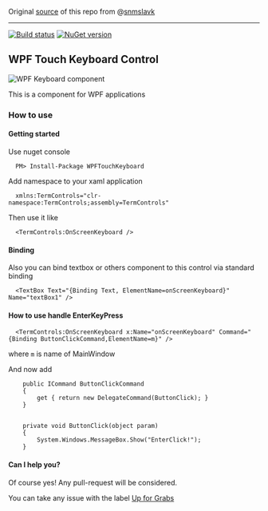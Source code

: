 Original [source](https://github.com/snmslavk/WPF-Keyboard-Control ) of this repo from @[snmslavk](https://github.com/snmslavk)

----

[![Build status](https://ci.appveyor.com/api/projects/status/py2u4lm82ud0m91q?svg=true)](https://ci.appveyor.com/project/snmslavk/wpf-on-screen-keyboard)
[![NuGet version](https://badge.fury.io/nu/WPFTouchKeyboard.svg)](https://badge.fury.io/nu/WPFTouchKeyboard)

## WPF Touch Keyboard Control
![WPF Keyboard component](https://viacheslavavsenev.gallerycdn.vsassets.io/extensions/viacheslavavsenev/wpfkeyboard/1.0/1482143221144/208491/1/68747470733a2f2f692e6779617a6f2e636f6d2f37343435656166366139346231326236633261323636373.gif)

This is a component for WPF applications

### How to use
#### Getting started
Use nuget console

      PM> Install-Package WPFTouchKeyboard

Add namespace to your xaml application

      xmlns:TermControls="clr-namespace:TermControls;assembly=TermControls"
 
 Then use it like
 
      <TermControls:OnScreenKeyboard />

#### Binding      
Also you can bind textbox or others component to this control via standard binding

      <TextBox Text="{Binding Text, ElementName=onScreenKeyboard}" Name="textBox1" />

#### How to use handle EnterKeyPress

      <TermControls:OnScreenKeyboard x:Name="onScreenKeyboard" Command="{Binding ButtonClickCommand,ElementName=m}" />
      
where `m` is name of MainWindow

And now add

        public ICommand ButtonClickCommand
        {
            get { return new DelegateCommand(ButtonClick); }
        }


        private void ButtonClick(object param)
        {
            System.Windows.MessageBox.Show("EnterClick!");
        }


#### Can I help you?

Of course yes! Any pull-request will be considered.

You can take any issue with the label [Up for Grabs](https://github.com/snmslavk/WPF-Keyboard-Control/issues?q=is%3Aissue+is%3Aopen+label%3A%22Up+for+Grabs%22)
